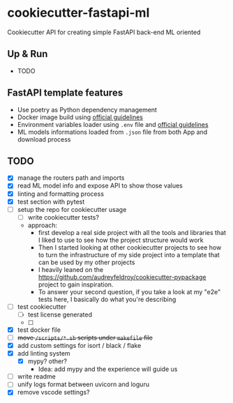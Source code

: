 # cookiecutter-fastapi-ml
Cookiecutter API for creating simple FastAPI back-end ML oriented


## Up & Run
- TODO

## FastAPI template features
- Use poetry as Python dependency management
- Docker image build using [official guidelines](https://fastapi.tiangolo.com/deployment/docker/#docker-image-with-poetry)
- Environment variables loader using `.env` file and [official guidelines](https://fastapi.tiangolo.com/advanced/settings/#reading-a-env-file)
- ML models informations loaded from `.json` file from both App and download process

## TODO
- [x] manage the routers path and imports
- [x] read ML model info and expose API to show those values
- [x] linting and formatting process
- [x] test section with pytest
- [ ] setup the repo for cookiecutter usage
  - [ ] write cookiecutter tests?
  - approach:
    -  first develop a real side project with all the tools and libraries that I liked to use to see how the project structure would work
    -  Then I started looking at other cookiecutter projects to see how to turn the infrastructure of my side project into a template that can be used by my other projects
    -  I heavily leaned on the https://github.com/audreyfeldroy/cookiecutter-pypackage project to gain inspiration.
    -  To answer your second question, if you take a look at my "e2e" tests here, I basically do what you're describing 
- [ ] test cookiecutter
  - [ ] test license generated
  - [ ] 
- [x] test docker file
- [ ] ~~move `/scripts/*.sh` scripts under `makefile` file~~
- [x] add custom settings for isort / black / flake
- [x] add linting system
  - [x] mypy? other?
    - Idea: add mypy and the experience will guide us 
- [ ] write readme
- [ ] unify logs format between uvicorn and loguru
- [x] remove vscode settings?